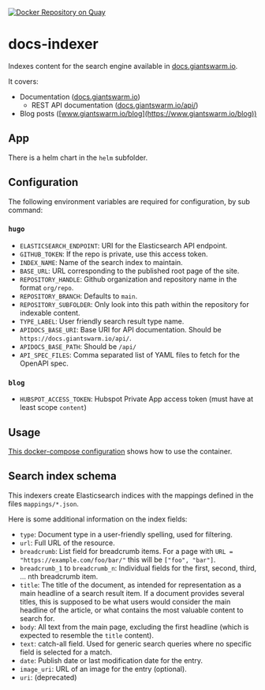 [![Docker Repository on Quay](https://quay.io/repository/giantswarm/docs-indexer/status "Docker Repository on Quay")](https://quay.io/repository/giantswarm/docs-indexer)

# docs-indexer

Indexes content for the search engine available in [docs.giantswarm.io](https://docs.giantswarm.io/).

It covers:

- Documentation ([docs.giantswarm.io](https://docs.giantswarm.io/))
  - REST API documentation ([docs.giantswarm.io/api/](https://docs.giantswarm.io/api/))
- Blog posts ([www.giantswarm.io/blog](https://www.giantswarm.io/blog))

## App

There is a helm chart in the `helm` subfolder.

## Configuration

The following environment variables are required for configuration, by sub command:

### `hugo`

- `ELASTICSEARCH_ENDPOINT`: URI for the Elasticsearch API endpoint.
- `GITHUB_TOKEN`: If the repo is private, use this access token.
- `INDEX_NAME`: Name of the search index to maintain.
- `BASE_URL`: URL corresponding to the published root page of the site.
- `REPOSITORY_HANDLE`: Github organization and repository name in the format `org/repo`.
- `REPOSITORY_BRANCH`: Defaults to `main`.
- `REPOSITORY_SUBFOLDER`: Only look into this path within the repository for indexable content.
- `TYPE_LABEL`: User friendly search result type name.
- `APIDOCS_BASE_URI`: Base URI for API documentation. Should be `https://docs.giantswarm.io/api/`.
- `APIDOCS_BASE_PATH`: Should be `/api/`
- `API_SPEC_FILES`: Comma separated list of YAML files to fetch for the OpenAPI spec.

### `blog`

- `HUBSPOT_ACCESS_TOKEN`: Hubspot Private App access token (must have at least scope `content`)

## Usage

[This docker-compose configuration](https://github.com/giantswarm/docs/blob/main/docker-compose.yaml)
shows how to use the container.

## Search index schema

This indexers create Elasticsearch indices with the mappings defined in the files `mappings/*.json`.

Here is some additional information on the index fields:

- `type`: Document type in a user-friendly spelling, used for filtering.
- `url`: Full URL of the resource.
- `breadcrumb`: List field for breadcrumb items. For a page with `URL = "https://example.com/foo/bar/"` this will be `["foo", "bar"]`.
- `breadcrumb_1` to `breadcrumb_n`: Individual fields for the first, second, third, ... nth breadcrumb item.
- `title`: The title of the document, as intended for representation as a main headline of a search result item. If a document provides several titles, this is supposed to be what users would consider the main headline of the article, or what contains the most valuable content to search for.
- `body`: All text from the main page, excluding the first headline (which is expected to resemble the `title` content).
- `text`: catch-all field. Used for generic search queries where no specific field is selected for a match.
- `date`: Publish date or last modification date for the entry.
- `image_uri`: URL of an image for the entry (optional).
- `uri`: (deprecated)
